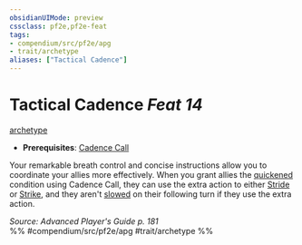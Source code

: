 ```yaml
---
obsidianUIMode: preview
cssclass: pf2e,pf2e-feat
tags:
- compendium/src/pf2e/apg
- trait/archetype
aliases: ["Tactical Cadence"]
---
```

# Tactical Cadence  *Feat 14*  
[archetype](/rules/traits/archetype.md)  

- **Prerequisites**: [Cadence Call](/compendium/feats/cadence-call-apg.md)

Your remarkable breath control and concise instructions allow you to coordinate your allies more effectively. When you grant allies the [quickened](/rules/conditions.md#Quickened) condition using Cadence Call, they can use the extra action to either [Stride](/rules/actions/stride.md) or [Strike](/rules/actions/strike.md), and they aren't [slowed](/rules/conditions.md#Slowed) on their following turn if they use the extra action.

*Source: Advanced Player's Guide p. 181*  
%% #compendium/src/pf2e/apg #trait/archetype %%